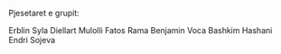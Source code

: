 Pjesetaret e grupit:

Erblin Syla
Diellart Mulolli
Fatos Rama
Benjamin Voca
Bashkim Hashani
Endri Sojeva
